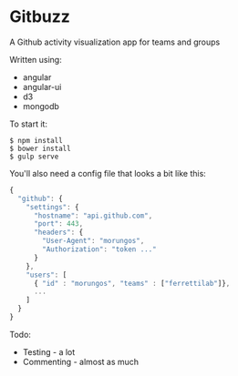 Gitbuzz
=======

A Github activity visualization app for teams and groups

Written using:
 * angular
 * angular-ui
 * d3
 * mongodb

To start it:

```shell
$ npm install
$ bower install
$ gulp serve
```

You'll also need a config file that looks a bit like this:

```javascript
{
  "github": {
    "settings": {
      "hostname": "api.github.com",
      "port": 443,
      "headers": {
        "User-Agent": "morungos",
        "Authorization": "token ..."
      }
    },
    "users": [
      { "id" : "morungos", "teams" : ["ferrettilab"]},
      ...
    ]
  }
}
```

Todo:

 * Testing - a lot
 * Commenting - almost as much
